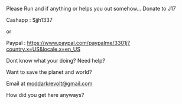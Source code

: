 Please Run and if anything or helps you out somehow... Donate to J17 

Cashapp : $jjh1337

or

Paypal : https://www.paypal.com/paypalme/3301j?country.x=US&locale.x=en_US

Dont know what your doing? Need help? 

Want to save the planet and world?

Email at moddarkrevolt@gmail.com













How did you get here anyways?
